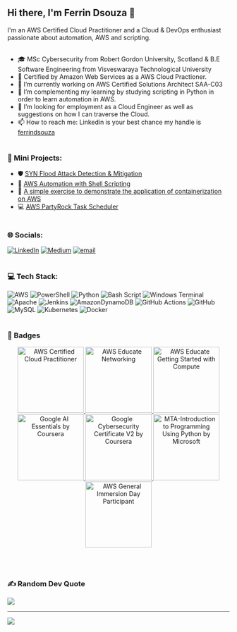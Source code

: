 ## Hi there, I'm Ferrin Dsouza 👋<br>
I'm an AWS Certified Cloud Practitioner and a Cloud & DevOps enthusiast passionate about automation, AWS and scripting.<br/><br/>

- 🎓 MSc Cybersecurity from Robert Gordon University, Scotland & B.E Software Engineering from Visveswaraya Technological University<br/>
- 🥇 Certified by Amazon Web Services as a AWS Cloud Practioner. <br/>
- 🔭 I’m currently working on AWS Certified Solutions Architect SAA-C03 <br/>
- 🌱 I’m complementing my learning by studying scripting in Python in order to learn automation in AWS. <br/>
- 🤔 I’m looking for employment as a Cloud Engineer as well as suggestions on how I can traverse the Cloud.<br/>
- 📫 How to reach me: Linkedin is your best chance my handle is [ferrindsouza](https://www.linkedin.com/in/ferrindsouza)<br/><br/>

### 📂 Mini Projects:
- 🛡️ [SYN Flood Attack Detection & Mitigation](https://github.com/ferrindsouza/SYN_Flood_Detection)<br/>  
- 🤖 [AWS Automation with Shell Scripting](https://github.com/ferrindsouza/Shell-Scripting-for-AWS) <br/> 
- 🐳 [A simple exercise to demonstrate the application of containerization on AWS](https://github.com/ferrindsouza/nginx-web-app)<br/>
- 💻 [AWS PartyRock Task Scheduler](https://github.com/ferrindsouza/PartyRock_TaskScheduler)<br/><br/>

### 🌐 Socials:
[![LinkedIn](https://img.shields.io/badge/LinkedIn-%230077B5.svg?logo=linkedin&logoColor=white)](https://linkedin.com/in/ferrindsouza) [![Medium](https://img.shields.io/badge/Medium-12100E?logo=medium&logoColor=white)](https://medium.com/@@ferrindsouza) [![email](https://img.shields.io/badge/Email-D14836?logo=gmail&logoColor=white)](mailto:ferrindsouza@gmail.com) <br/><br/>

### 💻 Tech Stack:
![AWS](https://img.shields.io/badge/AWS-%23FF9900.svg?style=for-the-badge&logo=amazon-aws&logoColor=white) ![PowerShell](https://img.shields.io/badge/PowerShell-%235391FE.svg?style=for-the-badge&logo=powershell&logoColor=white) ![Python](https://img.shields.io/badge/python-3670A0?style=for-the-badge&logo=python&logoColor=ffdd54) ![Bash Script](https://img.shields.io/badge/bash_script-%23121011.svg?style=for-the-badge&logo=gnu-bash&logoColor=white) ![Windows Terminal](https://img.shields.io/badge/Windows%20Terminal-%234D4D4D.svg?style=for-the-badge&logo=windows-terminal&logoColor=white) ![Apache](https://img.shields.io/badge/apache-%23D42029.svg?style=for-the-badge&logo=apache&logoColor=white) ![Jenkins](https://img.shields.io/badge/jenkins-%232C5263.svg?style=for-the-badge&logo=jenkins&logoColor=white) ![AmazonDynamoDB](https://img.shields.io/badge/Amazon%20DynamoDB-4053D6?style=for-the-badge&logo=Amazon%20DynamoDB&logoColor=white) ![GitHub Actions](https://img.shields.io/badge/github%20actions-%232671E5.svg?style=for-the-badge&logo=githubactions&logoColor=white) ![GitHub](https://img.shields.io/badge/github-%23121011.svg?style=for-the-badge&logo=github&logoColor=white) ![MySQL](https://img.shields.io/badge/mysql-4479A1.svg?style=for-the-badge&logo=mysql&logoColor=white) ![Kubernetes](https://img.shields.io/badge/kubernetes-%23326ce5.svg?style=for-the-badge&logo=kubernetes&logoColor=white) ![Docker](https://img.shields.io/badge/docker-%230db7ed.svg?style=for-the-badge&logo=docker&logoColor=white) <br/><br/>

### 🏅 Badges
<p align="center">
  <a href="https://www.credly.com/badges/d871030e-827c-4626-946d-6a5cbc340e93/public_url">
    <img src="https://images.credly.com/size/220x220/images/00634f82-b07f-4bbd-a6bb-53de397fc3a6/image.png" width="150" height="150" alt="AWS Certified Cloud Practitioner"/>
  </a>
  <a href="https://www.credly.com/badges/c2beda0f-943f-4743-ba95-54282f663398/public_url">
    <img src="https://images.credly.com/size/680x680/images/979e42e2-1d32-4d21-97ea-53d991ea50fb/image.png" width="150" height="150" alt="AWS Educate Networking"/>
  </a>
  <a href="https://www.credly.com/badges/f9a15adb-be81-40b4-b945-35be9977ed68/public_url">
    <img src="https://images.credly.com/size/680x680/images/9358115e-ead7-47c2-91e2-165b6a650a1b/image.png" width="150" height="150" alt="AWS Educate Getting Started with Compute"/>
  </a>
  <a href="https://www.credly.com/badges/a4e06b3d-4d7d-473d-8b47-93888b9fb080/public_url">
    <img src="https://images.credly.com/size/680x680/images/ea3eec65-ddad-4242-9c59-1defac0fa2d9/image.png" width="150" height="150" alt="Google AI Essentials by Coursera"/>
  </a>
  <a href="https://www.credly.com/badges/e15f3de9-3bd3-4107-a280-8f0f10ddb74c/public_url">
    <img src="https://images.credly.com/size/680x680/images/0bf0f2da-a699-4c82-82e2-56dcf1f2e1c7/image.png" width="150" height="150" alt="Google Cybersecurity Certificate V2 by Coursera"/>
  </a>
  <a href="https://www.credly.com/badges/fca7dc38-2d36-460c-8223-2cbf841f2748/public_url">
    <img src="https://images.credly.com/size/680x680/images/0f467dff-9212-4684-9f74-44da8879e625/MTA-Introduction_to_Programming_Using_Python.png" width="150" height="150" alt="MTA-Introduction to Programming Using Python by Microsoft"/>
  </a>
<a href="https://www.credly.com/badges/c6ad1d79-4c25-44cf-8231-cd309654225b/public_url">
    <img src="https://images.credly.com/size/220x220/images/52fa067b-fd7b-4083-bd36-b554cd134773/image.png" width="150" height="150" alt="AWS General Immersion Day Participant"/>
  </a>
</p>
<br/><br/>

### ✍️ Random Dev Quote
![](https://quotes-github-readme.vercel.app/api?type=horizontal&theme=tokyonight)

---
[![](https://visitcount.itsvg.in/api?id=ferrindsouza&icon=0&color=0)](https://visitcount.itsvg.in)

<!-- Proudly created with GPRM ( https://gprm.itsvg.in ) -->
